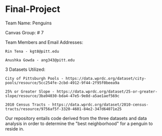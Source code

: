 # Final-Project

Team Name: Penguins

Canvas Group: # 7

Team Members and Email Addresses: 

    Rin Tena - kgt8@pitt.edu
    
    Anushka Gowda - ang343@pitt.edu
  
3 Datasets Utilized:

    City of Pittsburgh Pools - https://data.wprdc.org/dataset/city-pools/resource/5cc254fe-2cbd-4912-9f44-2f95f0beea9a 
    
    25% or Greater Slope - https://data.wprdc.org/dataset/25-or-greater-slope/resource/3ba94030-bda4-47e5-9e8d-a5ae1aef569c 
    
    2010 Census Tracts - https://data.wprdc.org/dataset/2010-census-tracts/resource/9756af5f-3320-4601-84e2-347d64071e25
  
Our repository entails code derived from the three datasets and data analysis in order to determine the "best neighborhood" for a penguin to reside in. 
